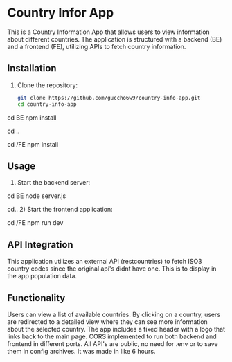 # Country Infor App

This is a Country Information App that allows users to view information about different countries. The application is structured with a backend (BE) and a frontend (FE), utilizing APIs to fetch country information.

## Installation

1. Clone the repository:
   ```bash
   git clone https://github.com/guccho6w9/country-info-app.git
   cd country-info-app

cd BE
npm install

cd ..

cd /FE
npm install


## Usage 
1) Start the backend server:

cd BE
node server.js

cd..
2) Start the frontend application:

cd /FE
npm run dev


## API Integration
This application utilizes an external API (restcountries) to fetch ISO3 country codes since the original api's didnt have one. This is to display in the app population data.

## Functionality
Users can view a list of available countries.
By clicking on a country, users are redirected to a detailed view where they can see more information about the selected country.
The app includes a fixed header with a logo that links back to the main page.
CORS implemented to run both backend and frontend in different ports.
All API's are public, no need for .env or to save them in config archives.
It was made in like 6 hours.